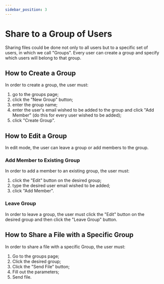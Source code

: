 ```yaml
---
sidebar_position: 3
---
```


# Share to a Group of Users

Sharing files could be done not only to all users but to a specific set of users, in which we call "Groups". Every user can create a group and specify which users will belong to that group.

## How to Create a Group

In order to create a group, the user must:

1. go to the groups page;
2. click the "New Group" button;
3. enter the group name;
4. enter the user's email wished to be added to the group and click "Add Member" (do this for every user wished to be added);
5. click "Create Group".

## How to Edit a Group

In edit mode, the user can leave a group or add members to the group.

### Add Member to Existing Group

In order to add a member to an existing group, the user must:

1. click the "Edit" button on the desired group;
2. type the desired user email wished to be added;
3. click "Add Member".

### Leave Group

In order to leave a group, the user must click the "Edit" button on the desired group and then click the "Leave Group" button.

##  How to Share a File with a Specific Group

In order to share a file with a specific Group, the user must:

1. Go to the groups page;
2. Click the desired group;
3. Click the "Send File" button;
4. Fill out the parameters;
5. Send file.
